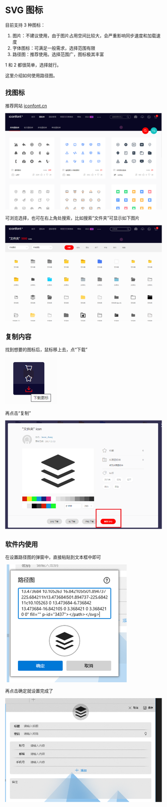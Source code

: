 # SVG 图标

目前支持 3 种图标：

1. 图片：不建议使用，由于图片占用空间比较大，会严重影响同步速度和加载速度
2. 字体图标：可满足一般需求，选择范围有限
3. 路径图：推荐使用。选择范围广，图标极其丰富

1 和 2 都很简单，选择就行。

这里介绍如何使用路径图。

## 找图标

推荐网站 [iconfont.cn](https://www.iconfont.cn/collections)

![iconfont](./svgicon/1.png)

可浏览选择，也可在右上角处搜索，比如搜索“文件夹”可显示如下图片

![搜索“文件夹”](./svgicon/2.png)

## 复制内容

找到想要的图标后，鼠标移上去，点“下载”

![下载”](./svgicon/3.png)

再点击“复制”

![复制](./svgicon/4.png)

## 软件内使用

在设置路径图的弹窗中，直接粘贴到文本框中即可

![复制](./svgicon/5.png)

再点击确定就设置完成了

![复制](./svgicon/6.png)
